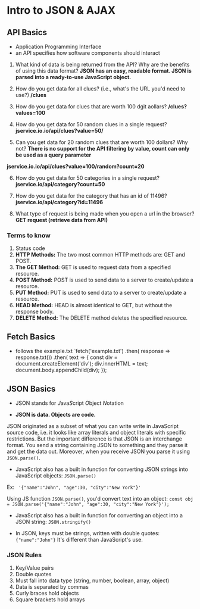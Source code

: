 # Intro to JSON & AJAX

## API Basics
 * Application Programming Interface
 * an API specifies how software components should interact

1. What kind of data is being returned from the API? Why are the benefits of using this data format? **JSON has an easy, readable format. JSON is parsed into a ready-to-use JavaScript object.** 

2. How do you get data for all clues? (i.e., what's the URL you'd need to use?) **/clues**

3. How do you get data for clues that are worth 100 dgit aollars? **/clues?values=100**

4. How do you get data for 50 random clues in a single request? **jservice.io.io/api/clues?value=50/**

5. Can you get data for 20 random clues that are worth 100 dollars? Why not? **There is no support for the API filtering by value, count can only be used as a query parameter** 

**jservice.io.io/api/clues?value=100/random?count=20**

6. How do you get data for 50 categories in a single request? **jservice.io/api/category?count=50**

7. How do you get data for the category that has an id of 11496? **jservice.io/api/category?id=11496**

8. What type of request is being made when you open a url in the browser? **GET request (retrieve data from API)**

### Terms to know
1. Status code
2. **HTTP Methods:**
The two most common HTTP methods are: GET and POST.
3. **The GET Method:**
GET is used to request data from a specified resource. 
4. **POST Method:**
POST is used to send data to a server to create/update a resource.
5. **PUT Method:**
PUT is used to send data to a server to create/update a resource.
6. **HEAD Method:**
HEAD is almost identical to GET, but without the response body.
7. **DELETE Method:**
The DELETE method deletes the specified resource.



## Fetch Basics

*   follows the example.txt
`fetch('example.txt')
    .then( response => response.txt())
    .then( text => {
        const div = document.createElement('div');
        div.innerHTML = text;
        document.body.appendChild(div);
    });

## JSON Basics

* JSON stands for *J*ava*S*cript *O*bject *N*otation

* **JSON is data. Objects are code.**

JSON originated as a subset of what you can write write in JavaScript source code, i.e. it looks like array literals and object literals with specific restrictions. But the important difference is that JSON is an interchange format. You send a string containing JSON to something and they parse it and get the data out. Moreover, when you receive JSON you parse it using `JSON.parse()`.

* JavaScript also has a built in function for converting JSON strings into JavaScript objects: `JSON.parse()`

Ex:
` '{"name":"John", "age":30, "city":"New York"}'`

Using JS function `JSON.parse()`, you'd convert text into an object:
`const obj = JSON.parse('{"name":"John", "age":30, "city":"New York"}');`

* JavaScript also has a built in function for converting an object into a JSON string: `JSON.stringify()`

* In JSON, keys must be strings, written with double quotes: `{"name":"John"}`
It's different than JavaScript's use.

### JSON Rules
1. Key/Value pairs
2. Double quotes
3. Must fall into data type (string, number, boolean, array, object)
4. Data is separated by commas 
5. Curly braces hold objects
6. Square brackets hold arrays